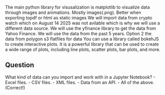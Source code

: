 The main python library for visusalization is matplotlib to visualize data through images and animations. Mostly images(.png). Better when exporting topdf or html as static images
We will import data from crypto watch which on August 14 2025 was not avilable which is why we will use a different data source. We will use the yfinance library to get the data from Yahoo Finance. We will use the data from the past 5 years.
    Option 2 the data from polygon s3 flatfiles for data 
You can use a library called bokehJS to create interactive plots. It is a powerful library that can be used to create a wide range of plots, including line plots, scatter plots, bar plots, and more.

## Question

What kind of data can you import and work with in a Jupyter Notebook?
    - Excel files.
    - CSV files.
    - XML files.
    - Data from an API.
    - All of the above. (Correct!)

